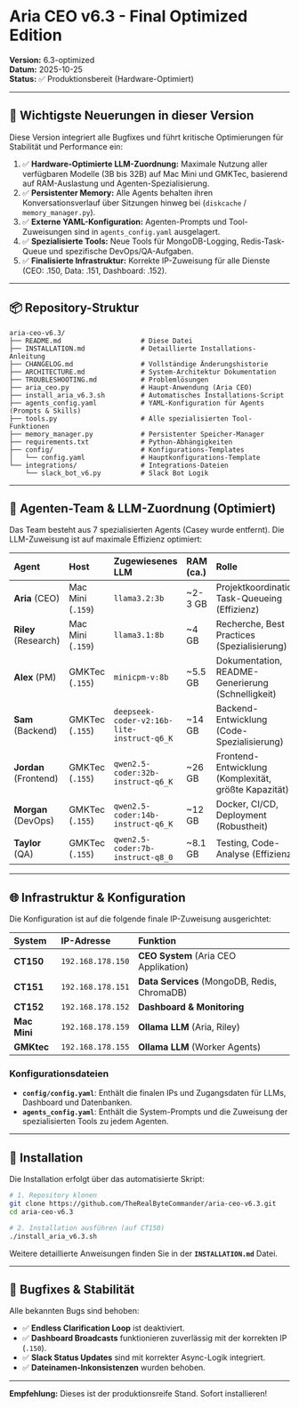 # Aria CEO v6.3 - Final Optimized Edition

**Version:** 6.3-optimized  
**Datum:** 2025-10-25  
**Status:** ✅ Produktionsbereit (Hardware-Optimiert)

---

## 🚀 Wichtigste Neuerungen in dieser Version

Diese Version integriert alle Bugfixes und führt kritische Optimierungen für Stabilität und Performance ein:

1.  ✅ **Hardware-Optimierte LLM-Zuordnung:** Maximale Nutzung aller verfügbaren Modelle (3B bis 32B) auf Mac Mini und GMKTec, basierend auf RAM-Auslastung und Agenten-Spezialisierung.
2.  ✅ **Persistenter Memory:** Alle Agents behalten ihren Konversationsverlauf über Sitzungen hinweg bei (`diskcache` / `memory_manager.py`).
3.  ✅ **Externe YAML-Konfiguration:** Agenten-Prompts und Tool-Zuweisungen sind in `agents_config.yaml` ausgelagert.
4.  ✅ **Spezialisierte Tools:** Neue Tools für MongoDB-Logging, Redis-Task-Queue und spezifische DevOps/QA-Aufgaben.
5.  ✅ **Finalisierte Infrastruktur:** Korrekte IP-Zuweisung für alle Dienste (CEO: .150, Data: .151, Dashboard: .152).

---

## 📦 Repository-Struktur

```
aria-ceo-v6.3/
├── README.md                    # Diese Datei
├── INSTALLATION.md              # Detaillierte Installations-Anleitung
├── CHANGELOG.md                 # Vollständige Änderungshistorie
├── ARCHITECTURE.md              # System-Architektur Dokumentation
├── TROUBLESHOOTING.md           # Problemlösungen
├── aria_ceo.py                  # Haupt-Anwendung (Aria CEO)
├── install_aria_v6.3.sh         # Automatisches Installations-Script
├── agents_config.yaml           # YAML-Konfiguration für Agents (Prompts & Skills)
├── tools.py                     # Alle spezialisierten Tool-Funktionen
├── memory_manager.py            # Persistenter Speicher-Manager
├── requirements.txt             # Python-Abhängigkeiten
├── config/                      # Konfigurations-Templates
│   └── config.yaml              # Hauptkonfigurations-Template
└── integrations/                # Integrations-Dateien
    └── slack_bot_v6.py          # Slack Bot Logik
```

---

## 🎯 Agenten-Team & LLM-Zuordnung (Optimiert)

Das Team besteht aus 7 spezialisierten Agents (Casey wurde entfernt). Die LLM-Zuweisung ist auf maximale Effizienz optimiert:

| Agent | Host | Zugewiesenes LLM | RAM (ca.) | Rolle |
| :--- | :--- | :--- | :--- | :--- |
| **Aria** (CEO) | Mac Mini (`.159`) | `llama3.2:3b` | ~2-3 GB | Projektkoordination, Task-Queueing (Effizienz) |
| **Riley** (Research) | Mac Mini (`.159`) | `llama3.1:8b` | ~4 GB | Recherche, Best Practices (Spezialisierung) |
| **Alex** (PM) | GMKTec (`.155`) | `minicpm-v:8b` | ~5.5 GB | Dokumentation, README-Generierung (Schnelligkeit) |
| **Sam** (Backend) | GMKTec (`.155`) | `deepseek-coder-v2:16b-lite-instruct-q6_K` | ~14 GB | Backend-Entwicklung (Code-Spezialisierung) |
| **Jordan** (Frontend) | GMKTec (`.155`) | `qwen2.5-coder:32b-instruct-q6_K` | ~26 GB | Frontend-Entwicklung (Komplexität, größte Kapazität) |
| **Morgan** (DevOps) | GMKTec (`.155`) | `qwen2.5-coder:14b-instruct-q6_K` | ~12 GB | Docker, CI/CD, Deployment (Robustheit) |
| **Taylor** (QA) | GMKTec (`.155`) | `qwen2.5-coder:7b-instruct-q8_0` | ~8.1 GB | Testing, Code-Analyse (Effizienz) |

---

## 🌐 Infrastruktur & Konfiguration

Die Konfiguration ist auf die folgende finale IP-Zuweisung ausgerichtet:

| System | IP-Adresse | Funktion |
| :--- | :--- | :--- |
| **CT150** | `192.168.178.150` | **CEO System** (Aria CEO Applikation) |
| **CT151** | `192.168.178.151` | **Data Services** (MongoDB, Redis, ChromaDB) |
| **CT152** | `192.168.178.152` | **Dashboard & Monitoring** |
| **Mac Mini** | `192.168.178.159` | **Ollama LLM** (Aria, Riley) |
| **GMKtec** | `192.168.178.155` | **Ollama LLM** (Worker Agents) |

### Konfigurationsdateien

- **`config/config.yaml`**: Enthält die finalen IPs und Zugangsdaten für LLMs, Dashboard und Datenbanken.
- **`agents_config.yaml`**: Enthält die System-Prompts und die Zuweisung der spezialisierten Tools zu jedem Agenten.

---

## 🚀 Installation

Die Installation erfolgt über das automatisierte Skript:

```bash
# 1. Repository klonen
git clone https://github.com/TheRealByteCommander/aria-ceo-v6.3.git
cd aria-ceo-v6.3

# 2. Installation ausführen (auf CT150)
./install_aria_v6.3.sh
```

Weitere detaillierte Anweisungen finden Sie in der **`INSTALLATION.md`** Datei.

---

## 🐛 Bugfixes & Stabilität

Alle bekannten Bugs sind behoben:

- ✅ **Endless Clarification Loop** ist deaktiviert.
- ✅ **Dashboard Broadcasts** funktionieren zuverlässig mit der korrekten IP (`.150`).
- ✅ **Slack Status Updates** sind mit korrekter Async-Logik integriert.
- ✅ **Dateinamen-Inkonsistenzen** wurden behoben.

---

**Empfehlung:** Dieses ist der produktionsreife Stand. Sofort installieren!

